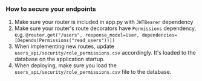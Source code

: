 ### How to secure your endpoints

1. Make sure your router is included in app.py with `JWTBearer` dependency
2. Make sure your router's route decorators have `Permissions` dependency, e.g. `@router.get("/users", response_model=User, dependencies=[Depends(Permissions("read_users"))])`
3. When implementing new routes, update `users_api/security/role_permissions.csv` accordingly. It's loaded to the database on the application startup.
4. When deploying, make sure you load the `users_api/security/role_permissions.csv` file to the database. 
